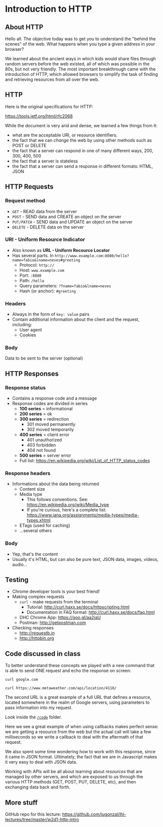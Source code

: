 # Introduction to HTTP

## About HTTP
Hello all.   The objective today was to get you to understand the "behind the
scenes" of the web.   What happens when you type a given address in your browser?

We learned about the ancient ways in which kids would share files through random
servers before the web existed, all of which was possible in the 80s, but not
very friendly.  The most important breakthrough came with the introduction of 
HTTP, which allowed browsers to simplify the task of finding and retrieving 
resources from all over the web.


## HTTP

Here is the original specifications for HTTP:

https://tools.ietf.org/html/rfc2068

While the document is very arid and dense, we learned a few things from it:

- what are the acceptable URI, or resource identifiers.
- the fact that we can *change* the web by using other methods such as POST or DELETE
- the fact that a server can respond in one of many different ways, 200, 300, 400, 500
- the fact that a server is stateless
- the fact that a server can send a response in different formats: HTML, JSON


## HTTP Requests

### Request method
* `GET` - READ data from the server
* `POST` - SEND data and CREATE an object on the server
* `PUT/PATCH` - SEND data and UPDATE an object on the server
* `DELETE` - DELETE data on the server


### URI - Uniform Resource Indicator
* Also known as **URL - Uniform Recource Locator**
* Has several parts. In `http://www.example.com:8080/hello?name=fabio&lname=neves#greeting`
    - Protocol: `http://`
    - Host: `www.example.com`
    - Port: `:8080`
    - Path: `/hello`
    - Query parameters: `?fname=fabio&lname=neves`
    - Hash (or anchor): `#greeting`

### Headers
* Always in the form of `key: value` pairs
* Contain additional information about the client and the request, including:
    - User agent
    - Cookies

### Body
Data to be sent to the server (optional)


## HTTP Responses

### Response status
- Contains a response code and a message
- Response codes are divided in series
    + **100 series** = informational
    + **200 series** = ok
    + **300 series** = redirection
        * 301 moved permanently
        * 302 moved temporarily
    + **400 series** = client error
        * 401 unauthorized
        * 403 forbidden
        * 404 not found
    + **500 series** = server error
    + Full list: https://en.wikipedia.org/wiki/List_of_HTTP_status_codes

### Response headers
- Informations about the data being returned
    + Content size
    + Media type
        * This follows conventions. See: https://en.wikipedia.org/wiki/Media_type
        * If you're curious, here's a complete list: https://www.iana.org/assignments/media-types/media-types.xhtml
    + ETags (used for caching)
    + ...several others

### Body
* Yep, that's the content
* Usually it's HTML, but can also be pure text, JSON data, images, videos, audio...


## Testing

* Chrome developer tools is your best friend!
* Making complex requests
    - `curl` - make requests from the terminal
        + Tutorial: http://curl.haxx.se/docs/httpscripting.html
        + Documentation in FAQ format: http://curl.haxx.se/docs/faq.html
    - DHC Chrome App: https://goo.gl/aa2jaU
    - Postman: http://getpostman.com
* Checking responses
    - http://requestb.in
    - http://httpbin.org



## Code discussed in class

To better understand these concepts we played with a new command that is able
to send ONE request and echo the response on screen:

```
curl google.com

curl https://www.metaweather.com/api/location/4118/

```

The second URL is a great example of a full URL that defines a resource, located
somewhere in the realm of Google servers, using parameters to pass information
into my request.


Look inside the [`/code`](https://github.com/jugonzal/lhl-lectures/tree/master/w2d1-http-intro/code) folder.


Here we see a great example of when using callbacks makes perfect sense:  we are
getting a resource from the web but the actual call will take a few milliseconds
so we write a callback to deal with the aftermath of that request.

We also spent some time wondering how to work with this response, since it came
in JSON format.   Ultimately, the fact that we are in Javascript makes it very
easy to deal with JSON data.

Working with APIs will be all about learning about *resources* that are managed
by other servers, and which are exposed to us through the various HTTP methods 
(GET, POST, PUT, DELETE, etc), and then exchanging data back and forth.

## More stuff

GitHub repo for this lecture: https://github.com/jugonzal/lhl-lectures/tree/master/w2d1-http-intro


